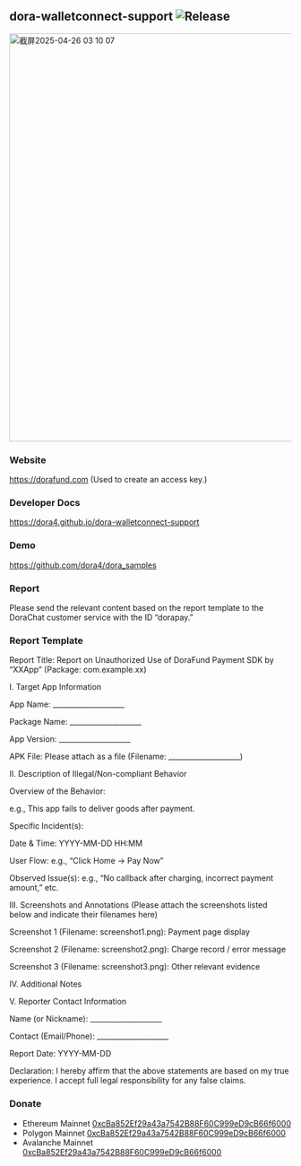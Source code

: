 dora-walletconnect-support
![Release](https://jitpack.io/v/dora4/dora-walletconnect-support.svg)
--------------------------------

<img width="728" alt="截屏2025-04-26 03 10 07" src="https://github.com/user-attachments/assets/f3bef60e-d3ae-4233-b40e-a39e61da0e9b" />

### Website

https://dorafund.com (Used to create an access key.)

### Developer Docs

https://dora4.github.io/dora-walletconnect-support

### Demo

https://github.com/dora4/dora_samples

### Report

Please send the relevant content based on the report template to the DoraChat customer service with the ID “dorapay.”

### Report Template

Report Title: Report on Unauthorized Use of DoraFund Payment SDK by “XXApp” (Package: com.example.xx)

I. Target App Information

App Name: ____________________

Package Name: ____________________

App Version: ____________________

APK File: Please attach as a file (Filename: ____________________)

II. Description of Illegal/Non-compliant Behavior

Overview of the Behavior:

e.g., This app fails to deliver goods after payment.

Specific Incident(s):

Date & Time: YYYY-MM-DD HH:MM

User Flow: e.g., “Click Home → Pay Now”

Observed Issue(s): e.g., “No callback after charging, incorrect payment amount,” etc.

III. Screenshots and Annotations
(Please attach the screenshots listed below and indicate their filenames here)

Screenshot 1 (Filename: screenshot1.png): Payment page display

Screenshot 2 (Filename: screenshot2.png): Charge record / error message

Screenshot 3 (Filename: screenshot3.png): Other relevant evidence

IV. Additional Notes

V. Reporter Contact Information

Name (or Nickname): ____________________

Contact (Email/Phone): ____________________

Report Date: YYYY-MM-DD

Declaration:
I hereby affirm that the above statements are based on my true experience. I accept full legal responsibility for any false claims.

### Donate

- Ethereum Mainnet [0xcBa852Ef29a43a7542B88F60C999eD9cB66f6000](https://etherscan.io/address/0xcBa852Ef29a43a7542B88F60C999eD9cB66f6000)
- Polygon Mainnet [0xcBa852Ef29a43a7542B88F60C999eD9cB66f6000](https://polygonscan.com/address/0xcBa852Ef29a43a7542B88F60C999eD9cB66f6000)
- Avalanche Mainnet [0xcBa852Ef29a43a7542B88F60C999eD9cB66f6000](https://avascan.info/blockchain/all/address/0xcBa852Ef29a43a7542B88F60C999eD9cB66f6000)


